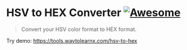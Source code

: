 # HSV to HEX Converter [![Awesome](https://cdn.rawgit.com/sindresorhus/awesome/d7305f38d29fed78fa85652e3a63e154dd8e8829/media/badge.svg)](https://github.com/sindresorhus/awesome)

>Convert your HSV color format to HEX format.

Try demo: https://tools.waytolearnx.com/hsv-to-hex
